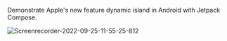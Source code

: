 Demonstrate Apple's new feature dynamic island in Android with Jetpack Compose.

![Screenrecorder-2022-09-25-11-55-25-812](https://user-images.githubusercontent.com/48127351/192132341-b7ff0529-82e1-47f6-bb16-2198b93ad4eb.gif)

